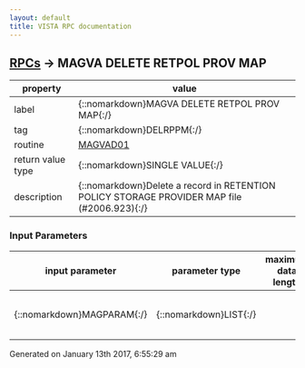 ```yaml
---
layout: default
title: VISTA RPC documentation
---
```




## [RPCs](TableOfContent.md) &#8594; MAGVA DELETE RETPOL PROV MAP 

 property | value 
--- | --- 
 label | {::nomarkdown}MAGVA DELETE RETPOL PROV MAP{:/}
 tag | {::nomarkdown}DELRPPM{:/}
 routine | [MAGVAD01](http://code.osehra.org/dox/Routine_MAGVAD01_source.html)
 return value type | {::nomarkdown}SINGLE VALUE{:/}
 description | {::nomarkdown}Delete a record in RETENTION POLICY STORAGE PROVIDER MAP file (#2006.923){:/}

### Input Parameters

| input parameter | parameter type | maximum data length | required | description | 
| --- | --- | --- | --- | --- | 
| {::nomarkdown}MAGPARAM{:/} | {::nomarkdown}LIST{:/} |  | {::nomarkdown}true{:/} | {::nomarkdown}MAGPARAM(PK\)      = IEN in RETENTION POLICY STORAGE PROVIDER MAP file (#2006.923) {:/} | 




 Generated on January 13th 2017, 6:55:29 am